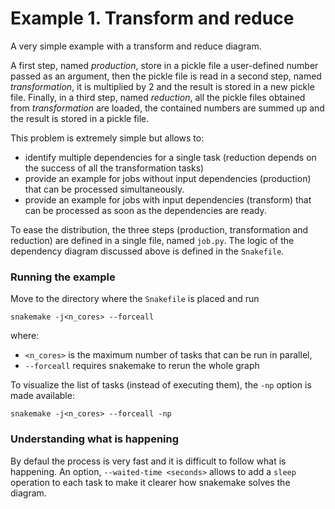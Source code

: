 # Example 1. Transform and reduce
A very simple example with a transform and reduce diagram.

A  first step, named *production*, store in a pickle file a 
user-defined number passed as an argument, then the pickle file 
is read in a second step, named *transformation*, it is multiplied 
by 2 and the result is stored in a new pickle file. 
Finally, in a third step, named *reduction*, all the pickle files 
obtained from *transformation* are loaded, the contained numbers 
are summed up and the result is stored in a pickle file.

This problem is extremely simple but allows to:
 * identify multiple dependencies for a single task 
   (reduction depends on the success of all the transformation tasks)
 * provide an example for jobs without input dependencies (production) 
   that can be processed simultaneously.
 * provide an example for jobs with input dependencies (transform) 
   that can be processed as soon as the dependencies are ready.

To ease the distribution, the three steps (production, transformation
and reduction) are defined in a single file, named `job.py`.
The logic of the dependency diagram discussed above is defined in 
the `Snakefile`.

### Running the example 
Move to the directory where the `Snakefile` is placed and run
```
snakemake -j<n_cores> --forceall
```
where:
 * `<n_cores>` is the maximum number of tasks that can be run in parallel,
 * `--forceall` requires snakemake to rerun the whole graph

To visualize the list of tasks (instead of executing them), the `-np` 
option is made available:
```
snakemake -j<n_cores> --forceall -np
```

### Understanding what is happening
By defaul the process is very fast and it is difficult to follow what is 
happening. An option, `--waited-time <seconds>` allows to add a `sleep`
operation to each task to make it clearer how snakemake solves the 
diagram.



